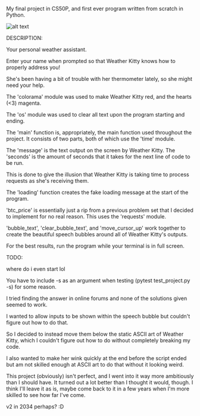 My final project in CS50P, and first ever program written from scratch in Python.

![alt text](https://certificates.cs50.io/ab992ce1-21b9-4ef9-b350-f453fc66f34d.png?size=letter)

DESCRIPTION:

Your personal weather assistant.

Enter your name when prompted so that Weather Kitty knows how to properly address you!

She's been having a bit of trouble with her thermometer lately, so she might need your help.


The 'colorama' module was used to make Weather Kitty red, and the hearts (<3) magenta.


The 'os' module was used to clear all text upon the program starting and ending.


The 'main' function is, appropriately, the main function used throughout the project. It consists of two parts, both of which use the 'time' module.

The 'message' is the text output on the screen by Weather Kitty. The 'seconds' is the amount of seconds that it takes for the next line of code to be run.

This is done to give the illusion that Weather Kitty is taking time to process requests as she's receiving them.


The 'loading' function creates the fake loading message at the start of the program.


'btc_price' is essentially just a rip from a previous problem set that I decided to implement for no real reason. This uses the 'requests' module.


'bubble_text', 'clear_bubble_text', and 'move_cursor_up' work together to create the beautiful speech bubbles around all of Weather Kitty's outputs.


For the best results, run the program while your terminal is in full screen.


TODO:

where do i even start lol


You have to include -s as an argument when testing (pytest test_project.py -s) for some reason.

I tried finding the answer in online forums and none of the solutions given seemed to work.


I wanted to allow inputs to be shown within the speech bubble but couldn't figure out how to do that.

So I decided to instead move them below the static ASCII art of Weather Kitty, which I couldn't figure out how to do without completely breaking my code.

I also wanted to make her wink quickly at the end before the script ended but am not skilled enough at ASCII art to do that without it looking weird.

This project (obviously) isn't perfect, and I went into it way more ambitiously than I should have. It turned out a lot better than I thought it would, though.
I think I'll leave it as is, maybe come back to it in a few years when I'm more skilled to see how far I've come.

v2 in 2034 perhaps? :D
